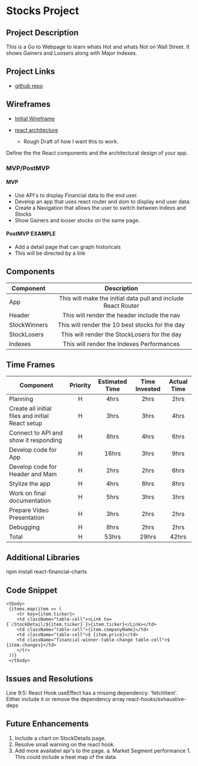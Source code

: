 # Stocks Project

<!-- ![](https://media.giphy.com/media/R6xi8dXsRhIjK/giphy.gif)
<--- me coding this app! -->

## Project Description

This is a Go to Webpage to learn whats Hot and whats Not on Wall Street.  It shows Gainers and Loosers along with Major Indexes.

## Project Links

- [github repo](https://git.generalassemb.ly/mh44698/project-2)
<!-- - [deployment]() -->

## Wireframes

- [Initial Wireframe](https://res.cloudinary.com/dvadpca5q/image/upload/v1578346949/SEI/Wireframe-Fianance_wrk9id.jpg)
- [react architecture](https://res.cloudinary.com/dvadpca5q/image/upload/v1578413390/SEI/0198092a-e5cb-4081-9b0d-824bb0b381ab_zzoem6.pdf)

	- Rough Draft of how I want this to work.

Define the the React components and the architectural design of your app.

### MVP/PostMVP

#### MVP
- Use API's to display Financial data to the end user.
- Develop an app that uses react router and dom to display end user data.
- Create a Navigation that allows the user to switch between Indexs and Stocks
- Show Gainers and looser stocks on the same page.

#### PostMVP EXAMPLE
- Add a detail page that can graph historicals
- This will be directed by a link

## Components

| Component | Description | 
| --- | :---: |  
| App | This will make the initial data pull and include React Router| 
| Header | This will render the header include the nav | 
| StockWinners | This will render the 10 best stocks for the day | 
| StockLosers | This will render the StockLosers for the day | 
| Indexes | This will render the Indexes Performances | 


## Time Frames

| Component | Priority | Estimated Time | Time Invested | Actual Time |
| --- | :---: |  :---: | :---: | :---: |
| Planning 											| H | 4hrs | 2hrs | 2hrs |
| Create all initial files and initial React setup 	| H | 3hrs | 3hrs | 4hrs |
| Connect to API and show it responding 			| H | 8hrs | 4hrs | 6hrs |
| Develop code for App 								| H | 16hrs | 3hrs | 9hrs |
| Develop code for Header and Main 					| H | 2hrs | 2hrs | 6hrs |
| Stylize the app 									| H | 4hrs | 8hrs | 8hrs |
| Work on final documentation						| H | 5hrs | 3hrs | 3hrs |
| Prepare Video Presentation 						| H | 3hrs | 2hrs | 2hrs |
| Debugging 										| H | 8hrs | 2hrs | 2hrs |
| Total 											| H | 53hrs | 29hrs | 42hrs |

## Additional Libraries
 <!-- Use this section to list all supporting libraries and their role in the project such as Axios, ReactStrap, D3, etc.  -->
npm install react-financial-charts

## Code Snippet

	<tbody>
     {items.map(item => (
        <tr key={item.ticker}>
        <td className="table-cell"><Link to={`/StockDetail/${item.ticker}`}>{item.ticker}</Link></td>
        <td className="table-cell">{item.companyName}</td>
        <td className="table-cell">$ {item.price}</td>
        <td className="financial-winner-table-change table-cell">$ {item.changes}</td>
        </tr>
     ))}
	 </tbody>



## Issues and Resolutions
 <!-- Use this section to list of all major issues encountered and their resolution. -->
 Line 9:5:  React Hook useEffect has a missing dependency: 'fetchItem'. Either include it or remove the dependency array  react-hooks/exhaustive-deps
<!-- #### SAMPLE.....
**ERROR**: app.js:34 Uncaught SyntaxError: Unexpected identifier                                
**RESOLUTION**: Missing comma after first object in sources {} object -->

## Future Enhancements
1. Include a chart on StockDetails page.
2. Resolve small warning on the react hook.
3. Add more availabel api's to the page.
	a. Market Segment performance
		1.  This could include a heat map of the data.
